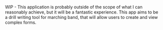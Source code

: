 WIP - This application is probably outside of the scope of what I can reasonably achieve, but it will be a fantastic experience. This app aims to be a drill writing tool for marching band, that will allow users to create and view complex forms.